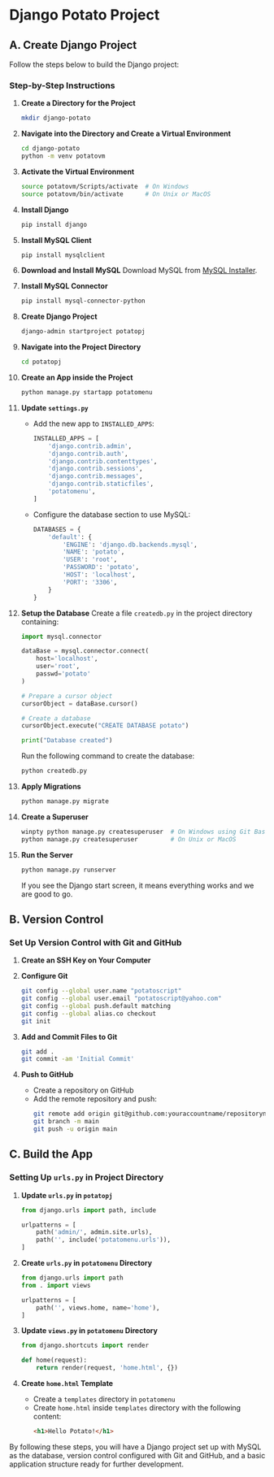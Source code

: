 # Django Potato Project

## A. Create Django Project

Follow the steps below to build the Django project:

### Step-by-Step Instructions

1. **Create a Directory for the Project**
   ```bash
   mkdir django-potato
   ```

2. **Navigate into the Directory and Create a Virtual Environment**
   ```bash
   cd django-potato
   python -m venv potatovm
   ```

3. **Activate the Virtual Environment**
   ```bash
   source potatovm/Scripts/activate  # On Windows
   source potatovm/bin/activate      # On Unix or MacOS
   ```

4. **Install Django**
   ```bash
   pip install django
   ```

5. **Install MySQL Client**
   ```bash
   pip install mysqlclient
   ```

6. **Download and Install MySQL**
   Download MySQL from [MySQL Installer](https://dev.mysql.com/downloads/installer/).

7. **Install MySQL Connector**
   ```bash
   pip install mysql-connector-python
   ```

8. **Create Django Project**
   ```bash
   django-admin startproject potatopj
   ```

9. **Navigate into the Project Directory**
   ```bash
   cd potatopj
   ```

10. **Create an App inside the Project**
    ```bash
    python manage.py startapp potatomenu
    ```

11. **Update `settings.py`**
    - Add the new app to `INSTALLED_APPS`:
      ```python
      INSTALLED_APPS = [
          'django.contrib.admin',
          'django.contrib.auth',
          'django.contrib.contenttypes',
          'django.contrib.sessions',
          'django.contrib.messages',
          'django.contrib.staticfiles',
          'potatomenu',
      ]
      ```

    - Configure the database section to use MySQL:
      ```python
      DATABASES = {
          'default': {
              'ENGINE': 'django.db.backends.mysql',
              'NAME': 'potato',
              'USER': 'root',
              'PASSWORD': 'potato',
              'HOST': 'localhost',
              'PORT': '3306',
          }
      }
      ```

12. **Setup the Database**
    Create a file `createdb.py` in the project directory containing:
    ```python
    import mysql.connector

    dataBase = mysql.connector.connect(
        host='localhost',
        user='root',
        passwd='potato'
    )

    # Prepare a cursor object
    cursorObject = dataBase.cursor()

    # Create a database
    cursorObject.execute("CREATE DATABASE potato")

    print("Database created")
    ```

    Run the following command to create the database:
    ```bash
    python createdb.py
    ```

13. **Apply Migrations**
    ```bash
    python manage.py migrate
    ```

14. **Create a Superuser**
    ```bash
    winpty python manage.py createsuperuser  # On Windows using Git Bash
    python manage.py createsuperuser         # On Unix or MacOS
    ```

15. **Run the Server**
    ```bash
    python manage.py runserver
    ```

    If you see the Django start screen, it means everything works and we are good to go.

## B. Version Control

### Set Up Version Control with Git and GitHub

1. **Create an SSH Key on Your Computer**

2. **Configure Git**
    ```bash
    git config --global user.name "potatoscript"
    git config --global user.email "potatoscript@yahoo.com"
    git config --global push.default matching
    git config --global alias.co checkout
    git init
    ```

3. **Add and Commit Files to Git**
    ```bash
    git add .
    git commit -am 'Initial Commit'
    ```

4. **Push to GitHub**
    - Create a repository on GitHub
    - Add the remote repository and push:
      ```bash
      git remote add origin git@github.com:youraccountname/repositoryname.git
      git branch -m main
      git push -u origin main
      ```

## C. Build the App

### Setting Up `urls.py` in Project Directory

1. **Update `urls.py` in `potatopj`**
    ```python
    from django.urls import path, include

    urlpatterns = [
        path('admin/', admin.site.urls),
        path('', include('potatomenu.urls')),
    ]
    ```

2. **Create `urls.py` in `potatomenu` Directory**
    ```python
    from django.urls import path
    from . import views

    urlpatterns = [
        path('', views.home, name='home'),
    ]
    ```

3. **Update `views.py` in `potatomenu` Directory**
    ```python
    from django.shortcuts import render

    def home(request):
        return render(request, 'home.html', {})
    ```

4. **Create `home.html` Template**
    - Create a `templates` directory in `potatomenu`
    - Create `home.html` inside `templates` directory with the following content:
      ```html
      <h1>Hello Potato!</h1>
      ```

By following these steps, you will have a Django project set up with MySQL as the database, version control configured with Git and GitHub, and a basic application structure ready for further development.
